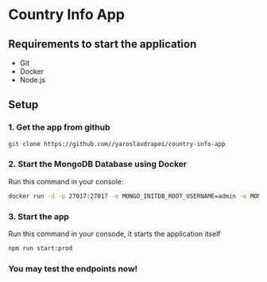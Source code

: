 # Country Info App

## Requirements to start the application

- Git
- Docker
- Node.js

## Setup


### 1. Get the app from github

```bash
git clone https://github.com//yaroslavdrapei/country-info-app
```

### 2. Start the MongoDB Database using Docker

Run this command in your console:

```bash
docker run -d -p 27017:27017 -e MONGO_INITDB_ROOT_USERNAME=admin -e MONGO_INITDB_ROOT_PASSWORD=securepassword mongo:latest  
```

### 3. Start the app

Run this command in your consode, it starts the application itself
```bash
npm run start:prod
```

### You may test the endpoints now!